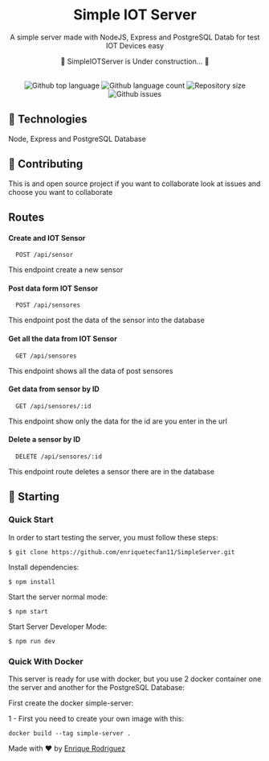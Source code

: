 <h1  align="center">Simple IOT Server</h1>
<p  align="center">
A simple server made with NodeJS, Express and PostgreSQL Datab for test IOT Devices easy
<p>


<p>
<div  align="center">
🚧 SimpleIOTServer is Under construction... 🚧
</div>
<br />
<p align="center">
<img  alt="Github top language"  src="https://img.shields.io/github/languages/top/enriquetecfan11/SimpleServer?color=56BEB8">
<img  alt="Github language count"  src="https://img.shields.io/github/languages/count/enriquetecfan11/SimpleServer?color=56BEB8">
<img  alt="Repository size"  src="https://img.shields.io/github/repo-size/enriquetecfan11/SimpleServer?color=56BEB8">
<img alt="Github issues" src="https://img.shields.io/github/issues/enriquetecfan11/SimpleServer?color=56BEB8" />
</p>


## :rocket: Technologies ##

Node, Express and PostgreSQL Database

## :memo: Contributing ##

This is and open source project if you want to collaborate look at issues and choose you want to collaborate 

## Routes

#### Create and IOT Sensor

```http
  POST /api/sensor
```
This endpoint create a new sensor

#### Post data form IOT Sensor

```http
  POST /api/sensores
```
This endpoint post the data of the sensor into the database

#### Get all the data from IOT Sensor

```http
  GET /api/sensores
```
This endpoint shows all the data of post sensores

#### Get data from sensor by ID

```http
  GET /api/sensores/:id
```
This endpoint show only the data for the id are you enter in the url

#### Delete a sensor by ID

```http
  DELETE /api/sensores/:id
```
This endpoint route deletes a sensor there are in the database

## :checkered_flag: Starting ##

###  Quick Start

In order to start testing the server, you must follow these steps:

```console
$ git clone https://github.com/enriquetecfan11/SimpleServer.git
```
Install dependencies:

```console
$ npm install
```

  Start the server normal mode:

```console
$ npm start
```

Start Server Developer Mode:
```console
$ npm run dev
```
### Quick With Docker
This server is ready for use with docker, but you use 2 docker container one the server and another for the PostgreSQL Database:

First create the docker simple-server:
 
1 - First you need to create your own image with this:
```console
docker build --tag simple-server . 
```


Made with :heart: by <a href="https://github.com/enriquetecfan11" target="_blank">Enrique Rodriguez</a>
